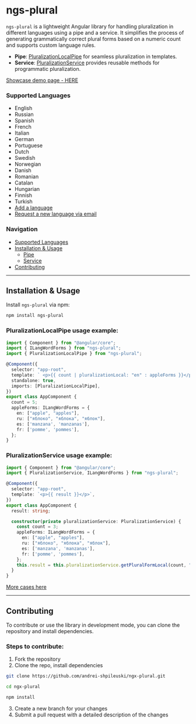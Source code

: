 # ngs-plural

`ngs-plural` is a lightweight Angular library for handling pluralization in different languages using a pipe and a service. It simplifies the process of generating grammatically correct plural forms based on a numeric count and supports custom language rules.

- **Pipe**: [PluralizationLocalPipe](#pluralizationlocalpipe-example) for seamless pluralization in templates.
- **Service**: [PluralizationService](#pluralizationservice-example) provides reusable methods for programmatic pluralization.

[Showcase demo page - HERE](https://ngs-plural.onrender.com)

### Supported Languages
- English
- Russian
- Spanish
- French 
- Italian
- German
- Portuguese
- Dutch
- Swedish
- Norwegian
- Danish
- Romanian
- Catalan
- Hungarian
- Finnish
- Turkish
- [Add a language](#contributing)
- [Request a new language via email](mailto:andrei.shpileuski.work@gmail.com)

### Navigation

- [Supported Languages](#supported-languages)
- [Installation & Usage](#installation--usage)
  - [Pipe](#pluralizationlocalpipe-example)
  - [Service](#pluralizationservice-example)
- [Contributing](#contributing)

---

## Installation & Usage

Install `ngs-plural` via npm:

```bash
npm install ngs-plural
```

### PluralizationLocalPipe usage example:

```typescript
import { Component } from "@angular/core";
import { ILangWordForms } from "ngs-plural";
import { PluralizationLocalPipe } from "ngs-plural";

@Component({
  selector: "app-root",
  template: ` <p>{{ count | pluralizationLocal: "en" : appleForms }}</p> `,
  standalone: true,
  imports: [PluralizationLocalPipe],
})
export class AppComponent {
  count = 5;
  appleForms: ILangWordForms = {
    en: ["apple", "apples"],
    ru: ["яблоко", "яблока", "яблок"],
    es: ['manzana', 'manzanas'],
    fr: ['pomme', 'pommes'],
  };
}
```

### PluralizationService usage example:

```typescript
import { Component } from "@angular/core";
import { PluralizationService, ILangWordForms } from "ngs-plural";

@Component({
  selector: "app-root",
  template: `<p>{{ result }}</p>`,
})
export class AppComponent {
  result: string;

  constructor(private pluralizationService: PluralizationService) {
    const count = 3;
    appleForms: ILangWordForms = {
      en: ["apple", "apples"],
      ru: ["яблоко", "яблока", "яблок"],
      es: ['manzana', 'manzanas'],
      fr: ['pomme', 'pommes'],
    };
    this.result = this.pluralizationService.getPluralFormLocal(count, "ru", appleForms);
  }
}
```

[More cases here](https://ngs-plural.onrender.com)

---

## Contributing

To contribute or use the library in development mode, you can clone the repository and install dependencies.

### Steps to contribute:

1. Fork the repository
2. Clone the repo, install dependencies

```bash
git clone https://github.com/andrei-shpileuski/ngx-plural.git
```

```bash
cd ngx-plural
```

```bash
npm install
```

3. Create a new branch for your changes
4. Submit a pull request with a detailed description of the changes
